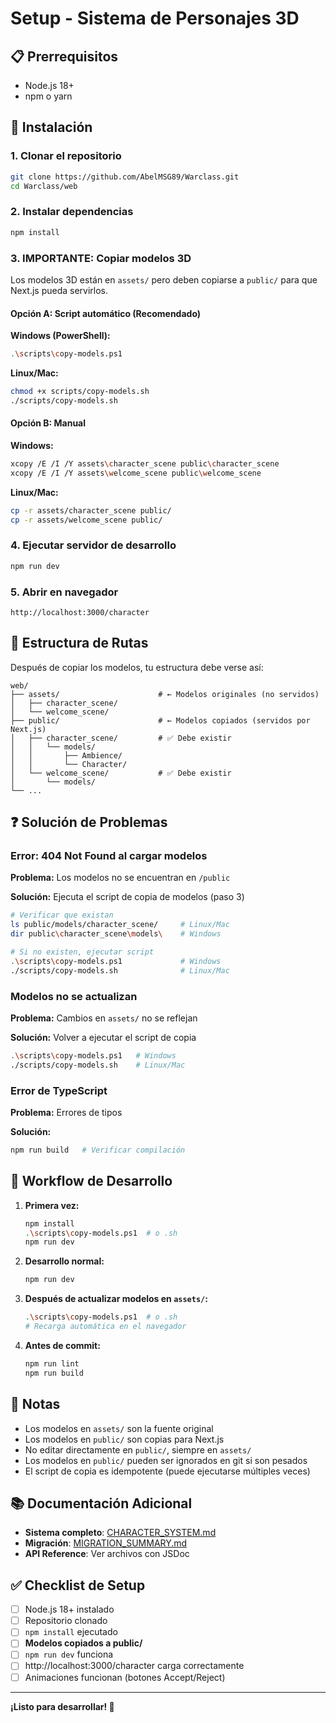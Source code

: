 # Setup - Sistema de Personajes 3D

## 📋 Prerrequisitos

- Node.js 18+ 
- npm o yarn

## 🚀 Instalación

### 1. Clonar el repositorio

```bash
git clone https://github.com/AbelMSG89/Warclass.git
cd Warclass/web
```

### 2. Instalar dependencias

```bash
npm install
```

### 3. **IMPORTANTE: Copiar modelos 3D**

Los modelos 3D están en `assets/` pero deben copiarse a `public/` para que Next.js pueda servirlos.

#### Opción A: Script automático (Recomendado)

**Windows (PowerShell):**
```bash
.\scripts\copy-models.ps1
```

**Linux/Mac:**
```bash
chmod +x scripts/copy-models.sh
./scripts/copy-models.sh
```

#### Opción B: Manual

**Windows:**
```bash
xcopy /E /I /Y assets\character_scene public\character_scene
xcopy /E /I /Y assets\welcome_scene public\welcome_scene
```

**Linux/Mac:**
```bash
cp -r assets/character_scene public/
cp -r assets/welcome_scene public/
```

### 4. Ejecutar servidor de desarrollo

```bash
npm run dev
```

### 5. Abrir en navegador

```
http://localhost:3000/character
```

## 📁 Estructura de Rutas

Después de copiar los modelos, tu estructura debe verse así:

```
web/
├── assets/                      # ← Modelos originales (no servidos)
│   ├── character_scene/
│   └── welcome_scene/
├── public/                      # ← Modelos copiados (servidos por Next.js)
│   ├── character_scene/         # ✅ Debe existir
│   │   └── models/
│   │       ├── Ambience/
│   │       └── Character/
│   └── welcome_scene/           # ✅ Debe existir
│       └── models/
└── ...
```

## ❓ Solución de Problemas

### Error: 404 Not Found al cargar modelos

**Problema:** Los modelos no se encuentran en `/public`

**Solución:** Ejecuta el script de copia de modelos (paso 3)

```bash
# Verificar que existan
ls public/models/character_scene/     # Linux/Mac
dir public\character_scene\models\    # Windows

# Si no existen, ejecutar script
.\scripts\copy-models.ps1             # Windows
./scripts/copy-models.sh              # Linux/Mac
```

### Modelos no se actualizan

**Problema:** Cambios en `assets/` no se reflejan

**Solución:** Volver a ejecutar el script de copia

```bash
.\scripts\copy-models.ps1   # Windows
./scripts/copy-models.sh    # Linux/Mac
```

### Error de TypeScript

**Problema:** Errores de tipos

**Solución:** 
```bash
npm run build   # Verificar compilación
```

## 🔄 Workflow de Desarrollo

1. **Primera vez:**
   ```bash
   npm install
   .\scripts\copy-models.ps1  # o .sh
   npm run dev
   ```

2. **Desarrollo normal:**
   ```bash
   npm run dev
   ```

3. **Después de actualizar modelos en `assets/`:**
   ```bash
   .\scripts\copy-models.ps1  # o .sh
   # Recarga automática en el navegador
   ```

4. **Antes de commit:**
   ```bash
   npm run lint
   npm run build
   ```

## 📝 Notas

- Los modelos en `assets/` son la fuente original
- Los modelos en `public/` son copias para Next.js
- No editar directamente en `public/`, siempre en `assets/`
- Los modelos en `public/` pueden ser ignorados en git si son pesados
- El script de copia es idempotente (puede ejecutarse múltiples veces)

## 📚 Documentación Adicional

- **Sistema completo**: [CHARACTER_SYSTEM.md](./docs/CHARACTER_SYSTEM.md)
- **Migración**: [MIGRATION_SUMMARY.md](./docs/MIGRATION_SUMMARY.md)
- **API Reference**: Ver archivos con JSDoc

## ✅ Checklist de Setup

- [ ] Node.js 18+ instalado
- [ ] Repositorio clonado
- [ ] `npm install` ejecutado
- [ ] **Modelos copiados a public/**
- [ ] `npm run dev` funciona
- [ ] http://localhost:3000/character carga correctamente
- [ ] Animaciones funcionan (botones Accept/Reject)

---

**¡Listo para desarrollar! 🚀**
